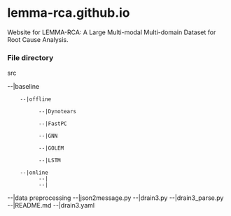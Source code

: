 # lemma-rca.github.io

Website for LEMMA-RCA: A Large Multi-modal Multi-domain Dataset for Root Cause Analysis.

### File directory
src

  --|baseline
  
        --|offline
        
              --|Dynotears
              
              --|FastPC
              
              --|GNN
              
              --|GOLEM
              
              --|LSTM
              
        --|online
              --|
              --|
  --|data preprocessing
        --|json2message.py
        --|drain3.py
        --|drain3_parse.py
        --|README.md
        --|drain3.yaml

###
      
